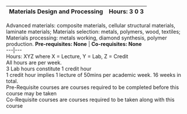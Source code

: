 **Materials Design and Processing** | **Hours: 3 0 3**  
---|---  
Advanced materials: composite materials, cellular structural materials, laminate materials; Materials selection: metals, polymers, wood, textiles; Materials processing: metals working, diamond synthesis, polymer production.
**Pre-requisites: None** | **Co-requisites: None**  
---|---  
Hours: XYZ where X = Lecture, Y = Lab, Z = Credit  
All hours are per week.  
3 Lab hours constitute 1 credit hour  
1 credit hour implies 1 lecture of 50mins per academic week. 16 weeks in total.  
Pre-Requisite courses are courses required to be completed before this course may be taken  
Co-Requisite courses are courses required to be taken along with this course
